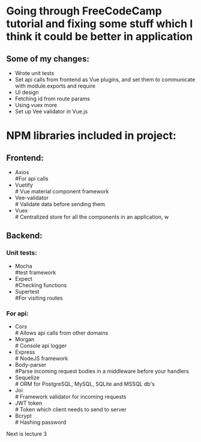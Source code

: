 <h1>Going through FreeCodeCamp tutorial and fixing some stuff which I think it could be better in application</h1>

<h2>Some of my changes:</h2>
<ul>
<li>Wrote unit tests</li>
<li>Set api calls from frontend as Vue plugins, and set them to communicate with module.exports and require</li>
<li>UI design</li>
<li>Fetching id from route params</li>
<li>Using vuex more</li>
<li>Set up Vee validator in Vue.js</li>
</ul>


<h1>NPM libraries included in project:</h1>

<h2>Frontend:</h2>
<ul>
<li>Axios</li> #For api calls
<li>Vuetify</li> # Vue material component framework
<li>Vee-validator</li> # Validate data before sending them
<li>Vuex</li> # Centralized store for all the components in an application, w
</ul>

<h2>Backend:</h2>

<h3>Unit tests:</h1>
<ul>
<li>Mocha</li> #test framework
<li>Expect</li> #Checking functions
<li>Supertest</li> #For visiting routes
</ul>

<h3>For api:</h3>
<ul>
<li>Cors</li> # Allows api calls from other domains
<li>Morgan</li> # Console api logger
<li>Express</li> # NodeJS framework
<li>Body-parser</li> #Parse incoming request bodies in a middleware before your handlers
<li>Sequelize</li> # ORM for PostgreSQL, MySQL, SQLite and MSSQL  db's
<li>Joi</li> # Framework validator for incoming requests
<li>JWT token</li> # Token which client needs to send to server
<li>Bcrypt</li> # Hashing password
</ul>

Next is lecture 3